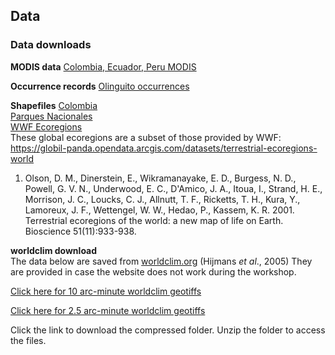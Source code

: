 ## Data
### Data downloads

**MODIS data**
[Colombia, Ecuador, Peru MODIS](raster/olinguito.zip)

**Occurrence records**
[Olinguito occurrences](shapefiles/All_new_records_by_year.csv)

**Shapefiles**
[Colombia](shapefiles/Col_adm0.zip)<br>
[Parques Nacionales](shapefiles/parks.zip)<br>
[WWF Ecoregions](shapefiles/SA_Ecoregions.zip) <br> These global ecoregions are a subset of those provided by WWF: https://globil-panda.opendata.arcgis.com/datasets/terrestrial-ecoregions-world

1. Olson, D. M., Dinerstein, E., Wikramanayake, E. D., Burgess, N. D., Powell, G. V. N., Underwood, E. C., D'Amico, J. A., Itoua, I., Strand, H. E., Morrison, J. C., Loucks, C. J., Allnutt, T. F., Ricketts, T. H., Kura, Y., Lamoreux, J. F., Wettengel, W. W., Hedao, P., Kassem, K. R. 2001. Terrestrial ecoregions of the world: a new map of life on Earth. Bioscience 51(11):933-938.


**worldclim download**<br>
The data below are saved from [worldclim.org](worldclim.org) (Hijmans *et al*., 2005)
They are provided in case the website does not work during the workshop.

[Click here for 10 arc-minute worldclim geotiffs](raster/wc10.zip)

[Click here for 2.5 arc-minute worldclim geotiffs](raster/wc2_5.zip)

Click the link to download the compressed folder. Unzip the folder to access the files.
